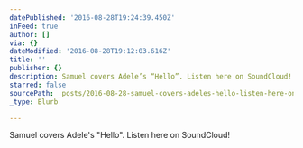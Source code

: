 ```yaml
---
datePublished: '2016-08-28T19:24:39.450Z'
inFeed: true
author: []
via: {}
dateModified: '2016-08-28T19:12:03.616Z'
title: ''
publisher: {}
description: Samuel covers Adele’s “Hello”. Listen here on SoundCloud!
starred: false
sourcePath: _posts/2016-08-28-samuel-covers-adeles-hello-listen-here-on-soundcloud.md
_type: Blurb

---
```

Samuel covers Adele's "Hello". Listen here on SoundCloud!